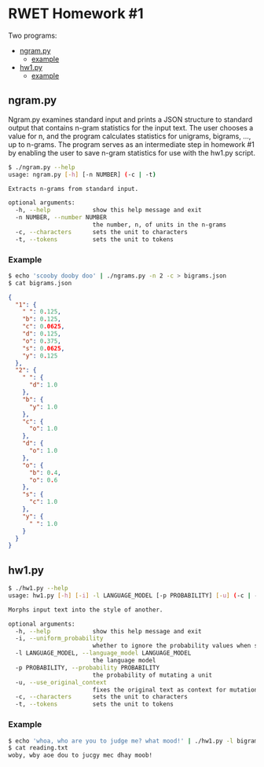 # RWET Homework #1

Two programs:
* [ngram.py](https://github.com/robertsdionne/rwet/tree/master/hw1#ngrampy)
    * [example](https://github.com/robertsdionne/rwet/tree/master/hw1#example)
* [hw1.py](https://github.com/robertsdionne/rwet/tree/master/hw1#hw1py)
    * [example](https://github.com/robertsdionne/rwet/tree/master/hw1#example-1)

## ngram.py

Ngram.py examines standard input and prints a JSON structure to standard output that
contains n-gram statistics for the input text. The user chooses a value for n, and the program
calculates statistics for unigrams, bigrams, ..., up to n-grams. The program serves as an
intermediate step in homework #1 by enabling the user to save n-gram statistics for use with the
hw1.py script.

```bash
$ ./ngram.py --help
usage: ngram.py [-h] [-n NUMBER] (-c | -t)

Extracts n-grams from standard input.

optional arguments:
  -h, --help            show this help message and exit
  -n NUMBER, --number NUMBER
                        the number, n, of units in the n-grams
  -c, --characters      sets the unit to characters
  -t, --tokens          sets the unit to tokens
```

### Example

```bash
$ echo 'scooby dooby doo' | ./ngrams.py -n 2 -c > bigrams.json
$ cat bigrams.json 
```
```json
{
  "1": {
    " ": 0.125, 
    "b": 0.125, 
    "c": 0.0625, 
    "d": 0.125, 
    "o": 0.375, 
    "s": 0.0625, 
    "y": 0.125
  }, 
  "2": {
    " ": {
      "d": 1.0
    }, 
    "b": {
      "y": 1.0
    }, 
    "c": {
      "o": 1.0
    }, 
    "d": {
      "o": 1.0
    }, 
    "o": {
      "b": 0.4, 
      "o": 0.6
    }, 
    "s": {
      "c": 1.0
    }, 
    "y": {
      " ": 1.0
    }
  }
}
```

## hw1.py

```bash
$ ./hw1.py --help
usage: hw1.py [-h] [-i] -l LANGUAGE_MODEL [-p PROBABILITY] [-u] (-c | -t)

Morphs input text into the style of another.

optional arguments:
  -h, --help            show this help message and exit
  -i, --uniform_probability
                        whether to ignore the probability values when sampling
  -l LANGUAGE_MODEL, --language_model LANGUAGE_MODEL
                        the language model
  -p PROBABILITY, --probability PROBABILITY
                        the probability of mutating a unit
  -u, --use_original_context
                        fixes the original text as context for mutations
  -c, --characters      sets the unit to characters
  -t, --tokens          sets the unit to tokens
```

### Example

```bash
$ echo 'whoa, who are you to judge me? what mood!' | ./hw1.py -l bigrams.json -c > reading.txt
$ cat reading.txt
woby, wby aoe dou to jucgy mec dhay moob!
```
